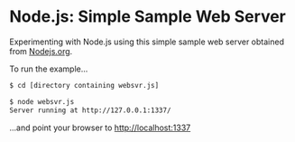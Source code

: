 Node.js: Simple Sample Web Server
===

Experimenting with Node.js using this simple sample web server obtained from [Nodejs.org](http://nodejs.org).

To run the example...

```bash
$ cd [directory containing websvr.js]

$ node websvr.js
Server running at http://127.0.0.1:1337/

```

...and point your browser to [http://localhost:1337](http://localhost:1337)




